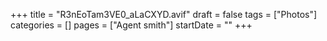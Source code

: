 +++
title = "R3nEoTam3VE0_aLaCXYD.avif"
draft = false
tags = ["Photos"]
categories = []
pages = ["Agent smith"]
startDate = ""
+++
